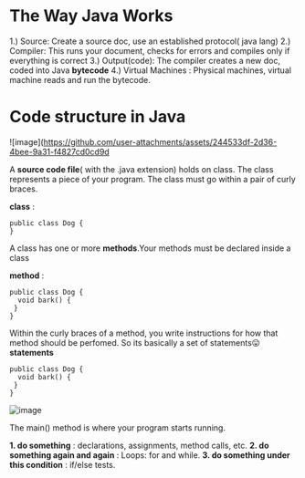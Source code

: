 # The Way Java Works

1.) Source: Create a source doc, use an established protocol( java lang)
2.) Compiler: This runs your document, checks for errors and compiles only if everything is correct
3.) Output(code): The compiler creates a new doc, coded into Java **bytecode**
4.) Virtual Machines : Physical machines, virtual machine reads and run the bytecode.

# Code structure in Java

![image](https://github.com/user-attachments/assets/244533df-2d36-4bee-9a31-f4827cd0cd9d

A **source code file**( with the .java extension) holds on class. The class represents a piece of your program. The class must go within a pair of curly braces.

**class** : 
```
public class Dog {
}
```
A class has one or more **methods**.Your methods must be declared inside a class

**method** : 
```
public class Dog {
  void bark() {
 }
}
```
Within the curly braces of a method, you write instructions for how that method should be perfomed.
So its basically a set of statements😛
**statements**
```
public class Dog {
  void bark() {
 }
}
```

![image](https://github.com/user-attachments/assets/081bb15a-098f-4a6b-8181-a1ba30d27dfe)

The main() method is where your program starts running.

**1. do something** : declarations, assignments, method calls, etc.
**2. do something again and again** : Loops: for and while.
**3. do something under this condition** : if/else tests.





